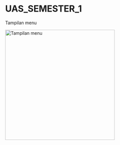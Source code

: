 # UAS_SEMESTER_1

Tampilan menu

<img width="350" alt="Tampilan menu" src="https://user-images.githubusercontent.com/92795828/149621057-4610b1dc-6946-435b-975f-98fd92e42471.png">
